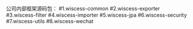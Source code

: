 公司内部框架源码包：
#1.wiscess-common
#2.wiscess-exporter
#3.wiscess-filter
#4.wiscess-importer
#5.wiscess-jpa
#6.wiscess-security
#7.wiscess-utils
#8.wiscess-wechat
